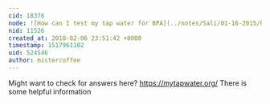 ```yaml
---
cid: 18376
node: ![How can I test my tap water for BPA](../notes/Sali/01-16-2015/how-can-i-test-my-tap-water-for-bpa)
nid: 11526
created_at: 2018-02-06 23:51:42 +0000
timestamp: 1517961102
uid: 524546
author: mistercoffee
---
```


Might want to check for answers here? https://mytapwater.org/ 
There is some helpful information